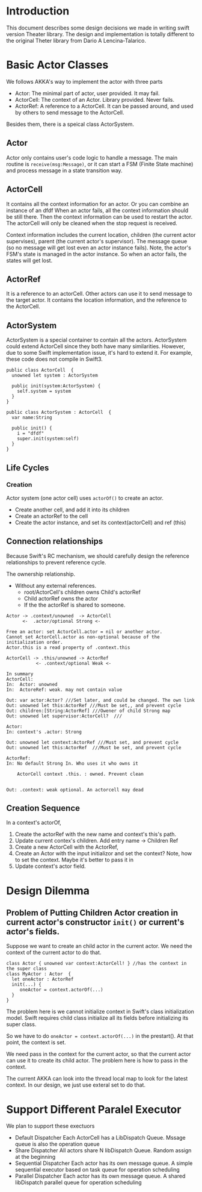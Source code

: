 # Introduction

This document describes some design decisions we made in writing swift version
Theater library. The design and implementation is totally different to the
original Theter library from Dario A Lencina-Talarico.


# Basic Actor Classes

We follows AKKA's way to implement the actor with three parts
* Actor: The minimal part of actor, user provided. It may fail. 
* ActorCell: The context of an Actor. Library provided. Never fails.
* ActorRef: A reference to a ActorCell. It can be passed around, and used by others to send message to the ActorCell.

Besides them, there is a speical class ActorSystem.

## Actor
Actor only contains user's code logic to handle a message. The main routine is
`receive(msg:Message)`, or it can start a FSM (Finite State machine) and process 
message in a state transition way. 

## ActorCell
It contains all the context information for an actor. Or you can combine an
instance of an dfdf When an actor fails, all the context information should be
still there. Then the context information can be used to restart the actor.
The actorCell will only be cleaned when the stop request is received.

Context information includes the current location, children (the current actor
supervises), parent (the current actor's supervisor). The message queue (so no 
message will get lost even an actor instance fails). Note, the actor's FSM's
state is managed in the actor instance. So when an actor fails, the states will
get lost.

## ActorRef

It is a reference to an actorCell. Other actors can use it to send message to
the target actor. It contains the location information, and the reference to the 
ActorCell.

## ActorSystem

ActorSystem is a special container to contain all the actors. ActorSystem could
extend ActorCell since they both have many similarities. However, due to some
Swift implementation issue, it's hard to extend it. For example, these code 
does not compile in Swift3.

    public class ActorCell  { 
      unowned let system : ActorSystem

      public init(system:ActorSystem) {
        self.system = system
      }
    } 

    public class ActorSystem : ActorCell  {
      var name:String

      public init() {
        i = "dfdf"
        super.init(system:self)
      }
    }

## Life Cycles

### Creation

Actor system (one actor cell) uses `actorOf()` to create an actor.
* Create another cell, and add it into its children
* Create an actorRef to the cell
* Create the actor instance, and set its context(actorCell) and ref (this)


## Connection relationships

Because Swift's RC mechanism, we should carefully design the reference 
relationships to prevent reference cycle.

The ownership relationship.

* Without any external references.
  * root/ActorCell's children owns Child's actorRef
  * Child actorRef owns the actor
  * If the the actorRef is shared to someone. 



```
Actor -> .context/unowned  -> ActorCell 
      <-  .actor/optional Strong <-
      
Free an actor: set ActorCell.actor = nil or another actor.
Cannot set ActorCell.actor as non-optional because of the initialization order.
Actor.this is a read property of .context.this

ActorCell -> .this/unowned -> ActorRef
           <- .context/optional Weak <- 
           
In summary
ActorCell:
In:  Actor: unowned
In:  ActoreRef: weak. may not contain value 

Out: var actor:Actor? ///Set later, and could be changed. The own link
Out: unowned let this:ActorRef ///Must be set,, and prevent cycle
Out: children:[String:ActorRef] ///Owener of child Strong map
Out: unowned let supervisor:ActorCell?  ///

Actor:
In: context's .actor: Strong

Out: unowned let context:ActorRef ///Must set, and prevent cycle
Out: unowned let this:ActorRef  ///Must be set, and prevent cycle

ActorRef:
In: No default Strong In. Who uses it who owns it

    ActorCell context .this. : owned. Prevent clean


Out: .context: weak optional. An actorcell may dead  
```        

## Creation Sequence

In a context's actorOf, 
1. Create the actorRef with the new name and context's this's path.
2. Update current contex's children. Add entry name -> Children Ref
3. Create a new ActorCell with the ActorRef, 
4. Create an Actor with the input initializor and set the context?
   Note, how to set the context. Maybe it's better to pass it in
5. Update context's actor field. 


# Design Dilemma
## Problem of Putting Children Actor creation in current actor's constructor `init()` or current's actor's fields.

Suppose we want to create an child actor in the current actor. We need the context of the current actor to do that.
```
class Actor { unowned var context:ActorCell! } //has the context in the super class
class MyActor : Actor  {
  let oneActor : ActorRef
  init(...) {
     oneActor = context.actorOf(...)
  }
}
```

The problem here is we cannot initialize context in Swift's class initialization model.
Swift requires child class initialize all its fields before initializing its super class. 

So we have to do `oneActor = context.actorOf(...)` in the prestart(). At that point, the context is set.

We need pass in the context for the current actor, so that the current actor can
use it to create its child actor. The problem here is how to pass in the context.

The current AKKA can look into the thread local map to look for the latest context. In our design, we just use exteral set to do that.


# Support Different Paralel Executor 
We plan to support these exectuors
* Default Dispatcher
  Each ActorCell has a LibDispatch Queue. Mssage queue is also the operation queue
* Share Dispatcher
  All actors share N libDispatch Queue. Random assign at the beginning
* Sequential Dispatcher
  Each actor has its own message queue. A simple sequential executor based on task queue for operation scheduling
* Parallel Dispatcher
  Each actor has its own message queue. A shared libDispatch parallel queue for operation scheduling

